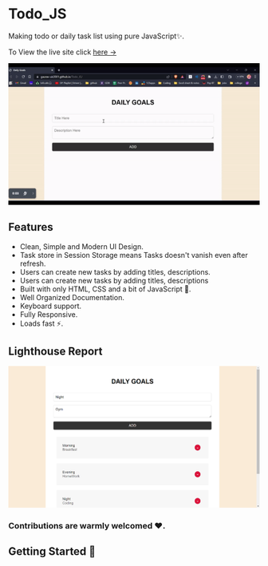 # Todo_JS
Making todo or daily task list using pure JavaScript✨.

To View the live site click [here &rarr;](https://gaurav-uk2001.github.io/Todo_JS/)

![Portfolio Gif](/portfolio.gif)

## Features

- Clean, Simple and Modern UI Design.
- Task store in Session Storage means Tasks doesn't vanish even after refresh. 
- Users can create new tasks by adding titles, descriptions.
- Users can create new tasks by adding titles, descriptions
- Built with only HTML, CSS and a bit of JavaScript 🔨.
- Well Organized Documentation.
- Keyboard support.
- Fully Responsive.
- Loads fast ⚡.

## Lighthouse Report

![Lighthouse Report](/lighthouse-report.png)

### Contributions are warmly welcomed ❤️.

## Getting Started 🚀
